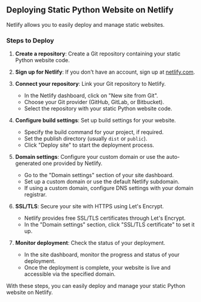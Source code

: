 
## Deploying Static Python Website on Netlify

Netlify allows you to easily deploy and manage static websites.

### Steps to Deploy

1. **Create a repository**: Create a Git repository containing your static Python website code.

2. **Sign up for Netlify**: If you don't have an account, sign up at [netlify.com](https://www.netlify.com/).

3. **Connect your repository**: Link your Git repository to Netlify.

   - In the Netlify dashboard, click on "New site from Git".
   - Choose your Git provider (GitHub, GitLab, or Bitbucket).
   - Select the repository with your static Python website code.

4. **Configure build settings**: Set up build settings for your website.

   - Specify the build command for your project, if required.
   - Set the publish directory (usually `dist` or `public`).
   - Click "Deploy site" to start the deployment process.

5. **Domain settings**: Configure your custom domain or use the auto-generated one provided by Netlify.

   - Go to the "Domain settings" section of your site dashboard.
   - Set up a custom domain or use the default Netlify subdomain.
   - If using a custom domain, configure DNS settings with your domain registrar.

6. **SSL/TLS**: Secure your site with HTTPS using Let's Encrypt.

   - Netlify provides free SSL/TLS certificates through Let's Encrypt.
   - In the "Domain settings" section, click "SSL/TLS certificate" to set it up.

7. **Monitor deployment**: Check the status of your deployment.

   - In the site dashboard, monitor the progress and status of your deployment.
   - Once the deployment is complete, your website is live and accessible via the specified domain.

With these steps, you can easily deploy and manage your static Python website on Netlify.
